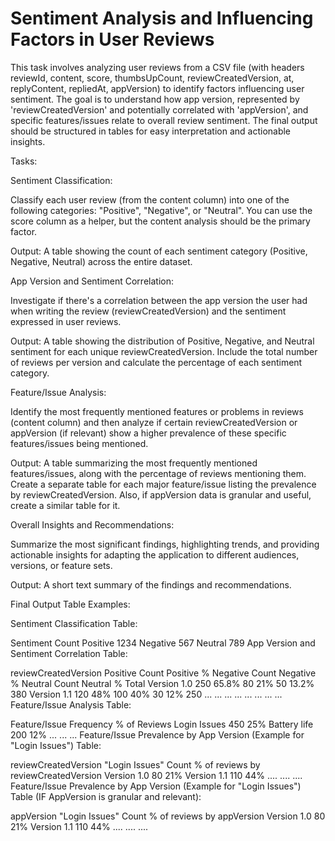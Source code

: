 # Sentiment Analysis and Influencing Factors in User Reviews

This task involves analyzing user reviews from a CSV file (with headers reviewId, content, score, thumbsUpCount, reviewCreatedVersion, at, replyContent, repliedAt, appVersion) to identify factors influencing user sentiment. The goal is to understand how app version, represented by 'reviewCreatedVersion' and potentially correlated with 'appVersion', and specific features/issues relate to overall review sentiment. The final output should be structured in tables for easy interpretation and actionable insights.

Tasks:

Sentiment Classification:

Classify each user review (from the content column) into one of the following categories: "Positive", "Negative", or "Neutral". You can use the score column as a helper, but the content analysis should be the primary factor.

Output: A table showing the count of each sentiment category (Positive, Negative, Neutral) across the entire dataset.

App Version and Sentiment Correlation:

Investigate if there's a correlation between the app version the user had when writing the review (reviewCreatedVersion) and the sentiment expressed in user reviews.

Output: A table showing the distribution of Positive, Negative, and Neutral sentiment for each unique reviewCreatedVersion. Include the total number of reviews per version and calculate the percentage of each sentiment category.

Feature/Issue Analysis:

Identify the most frequently mentioned features or problems in reviews (content column) and then analyze if certain reviewCreatedVersion or appVersion (if relevant) show a higher prevalence of these specific features/issues being mentioned.

Output: A table summarizing the most frequently mentioned features/issues, along with the percentage of reviews mentioning them. Create a separate table for each major feature/issue listing the prevalence by reviewCreatedVersion. Also, if appVersion data is granular and useful, create a similar table for it.

Overall Insights and Recommendations:

Summarize the most significant findings, highlighting trends, and providing actionable insights for adapting the application to different audiences, versions, or feature sets.

Output: A short text summary of the findings and recommendations.

Final Output Table Examples:

Sentiment Classification Table:

Sentiment	Count
Positive	1234
Negative	567
Neutral	789
App Version and Sentiment Correlation Table:

reviewCreatedVersion	Positive Count	Positive %	Negative Count	Negative %	Neutral Count	Neutral %	Total
Version 1.0	250	65.8%	80	21%	50	13.2%	380
Version 1.1	120	48%	100	40%	30	12%	250
...	...	...	...	...	...	...	...
Feature/Issue Analysis Table:

Feature/Issue	Frequency	% of Reviews
Login Issues	450	25%
Battery life	200	12%
...	...	...
Feature/Issue Prevalence by App Version (Example for "Login Issues") Table:

reviewCreatedVersion	"Login Issues" Count	% of reviews by reviewCreatedVersion
Version 1.0	80	21%
Version 1.1	110	44%
....	....	....
Feature/Issue Prevalence by App Version (Example for "Login Issues") Table (IF AppVersion is granular and relevant):

appVersion	"Login Issues" Count	% of reviews by appVersion
Version 1.0	80	21%
Version 1.1	110	44%
....	....	....